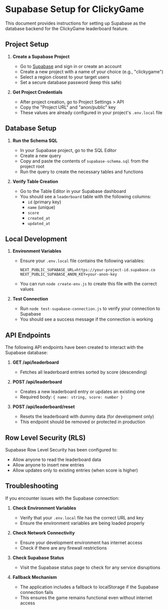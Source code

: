 # Supabase Setup for ClickyGame

This document provides instructions for setting up Supabase as the database backend for the ClickyGame leaderboard feature.

## Project Setup

1. **Create a Supabase Project**
   - Go to [Supabase](https://supabase.com/) and sign in or create an account
   - Create a new project with a name of your choice (e.g., "clickygame")
   - Select a region closest to your target users
   - Set a secure database password (keep this safe)

2. **Get Project Credentials**
   - After project creation, go to Project Settings > API
   - Copy the "Project URL" and "anon/public" key
   - These values are already configured in your project's `.env.local` file

## Database Setup

1. **Run the Schema SQL**
   - In your Supabase project, go to the SQL Editor
   - Create a new query
   - Copy and paste the contents of `supabase-schema.sql` from the project root
   - Run the query to create the necessary tables and functions

2. **Verify Table Creation**
   - Go to the Table Editor in your Supabase dashboard
   - You should see a `leaderboard` table with the following columns:
     - `id` (primary key)
     - `name` (unique)
     - `score`
     - `created_at`
     - `updated_at`

## Local Development

1. **Environment Variables**
   - Ensure your `.env.local` file contains the following variables:
     ```
     NEXT_PUBLIC_SUPABASE_URL=https://your-project-id.supabase.co
     NEXT_PUBLIC_SUPABASE_ANON_KEY=your-anon-key
     ```
   - You can run `node create-env.js` to create this file with the correct values

2. **Test Connection**
   - Run `node test-supabase-connection.js` to verify your connection to Supabase
   - You should see a success message if the connection is working

## API Endpoints

The following API endpoints have been created to interact with the Supabase database:

1. **GET /api/leaderboard**
   - Fetches all leaderboard entries sorted by score (descending)

2. **POST /api/leaderboard**
   - Creates a new leaderboard entry or updates an existing one
   - Required body: `{ name: string, score: number }`

3. **POST /api/leaderboard/reset**
   - Resets the leaderboard with dummy data (for development only)
   - This endpoint should be removed or protected in production

## Row Level Security (RLS)

Supabase Row Level Security has been configured to:
- Allow anyone to read the leaderboard data
- Allow anyone to insert new entries
- Allow updates only to existing entries (when score is higher)

## Troubleshooting

If you encounter issues with the Supabase connection:

1. **Check Environment Variables**
   - Verify that your `.env.local` file has the correct URL and key
   - Ensure the environment variables are being loaded properly

2. **Check Network Connectivity**
   - Ensure your development environment has internet access
   - Check if there are any firewall restrictions

3. **Check Supabase Status**
   - Visit the Supabase status page to check for any service disruptions

4. **Fallback Mechanism**
   - The application includes a fallback to localStorage if the Supabase connection fails
   - This ensures the game remains functional even without internet access
